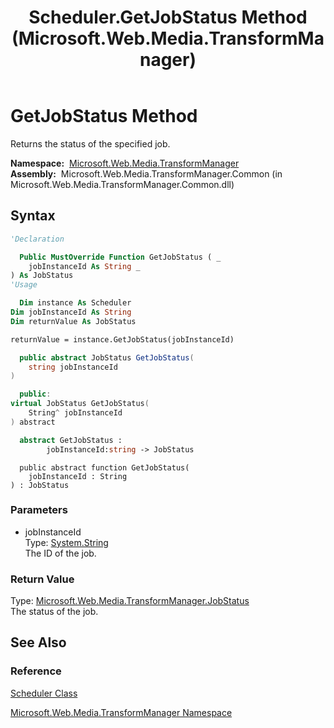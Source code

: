﻿---
title: Scheduler.GetJobStatus Method  (Microsoft.Web.Media.TransformManager)
TOCTitle: GetJobStatus Method
ms:assetid: M:Microsoft.Web.Media.TransformManager.Scheduler.GetJobStatus(System.String)
ms:mtpsurl: https://msdn.microsoft.com/en-us/library/microsoft.web.media.transformmanager.scheduler.getjobstatus(v=VS.90)
ms:contentKeyID: 35521000
ms.date: 06/14/2012
mtps_version: v=VS.90
f1_keywords:
- Microsoft.Web.Media.TransformManager.Scheduler.GetJobStatus
dev_langs:
- csharp
- jscript
- vb
- FSharp
- cpp
api_location:
- Microsoft.Web.Media.TransformManager.Common.dll
api_name:
- Microsoft.Web.Media.TransformManager.Scheduler.GetJobStatus
api_type:
- Managed
topic_type:
- apiref
- kbSyntax
product_family_name: VS
ROBOTS: INDEX,FOLLOW
---

# GetJobStatus Method

Returns the status of the specified job.

**Namespace:**  [Microsoft.Web.Media.TransformManager](microsoft-web-media-transformmanager-namespace.md)  
**Assembly:**  Microsoft.Web.Media.TransformManager.Common (in Microsoft.Web.Media.TransformManager.Common.dll)

## Syntax

```vb
'Declaration

  Public MustOverride Function GetJobStatus ( _
    jobInstanceId As String _
) As JobStatus
'Usage

  Dim instance As Scheduler
Dim jobInstanceId As String
Dim returnValue As JobStatus

returnValue = instance.GetJobStatus(jobInstanceId)
```

```csharp
  public abstract JobStatus GetJobStatus(
    string jobInstanceId
)
```

```cpp
  public:
virtual JobStatus GetJobStatus(
    String^ jobInstanceId
) abstract
```

``` fsharp
  abstract GetJobStatus : 
        jobInstanceId:string -> JobStatus 
```

```jscript
  public abstract function GetJobStatus(
    jobInstanceId : String
) : JobStatus
```

### Parameters

  - jobInstanceId  
    Type: [System.String](https://msdn.microsoft.com/library/s1wwdcbf)  
    The ID of the job.  

### Return Value

Type: [Microsoft.Web.Media.TransformManager.JobStatus](jobstatus-enumeration-microsoft-web-media-transformmanager.md)  
The status of the job.  

## See Also

### Reference

[Scheduler Class](scheduler-class-microsoft-web-media-transformmanager.md)

[Microsoft.Web.Media.TransformManager Namespace](microsoft-web-media-transformmanager-namespace.md)

